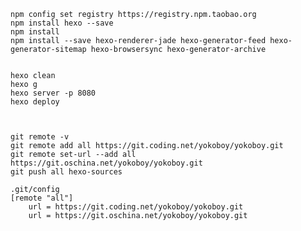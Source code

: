     
    npm config set registry https://registry.npm.taobao.org
    npm install hexo --save   
    npm install
    npm install --save hexo-renderer-jade hexo-generator-feed hexo-generator-sitemap hexo-browsersync hexo-generator-archive


	hexo clean
	hexo g
	hexo server -p 8080
	hexo deploy
	

	
	git remote -v
	git remote add all https://git.coding.net/yokoboy/yokoboy.git 
	git remote set-url --add all https://git.oschina.net/yokoboy/yokoboy.git
	git push all hexo-sources
	
    .git/config
	[remote "all"]
    	url = https://git.coding.net/yokoboy/yokoboy.git
    	url = https://git.oschina.net/yokoboy/yokoboy.git
